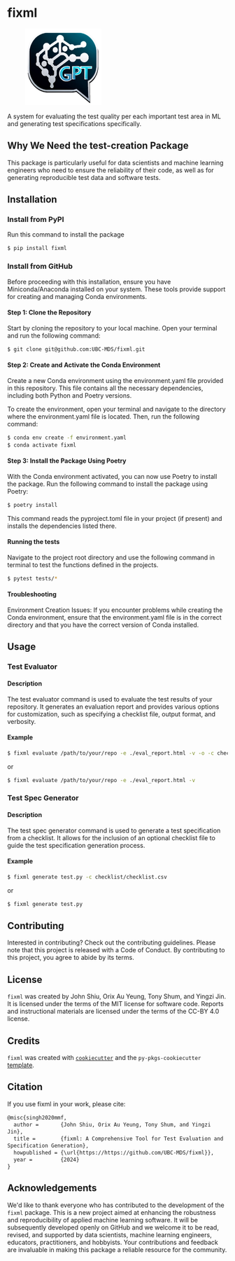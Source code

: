 # fixml

<figure>
    <img src="./img/logo.png?raw=true" width="175" height="175">
</figure>

A system for evaluating the test quality per each important test area in ML and generating test specifications specifically.

## Why We Need the test-creation Package

This package is particularly useful for data scientists and machine learning engineers who need to ensure the reliability of their code, as well as for generating reproducible test data and software tests.

## Installation

### Install from PyPI

Run this command to install the package

```bash
$ pip install fixml
```

### Install from GitHub

Before proceeding with this installation, ensure you have Miniconda/Anaconda installed on your system. These tools provide support for creating and managing Conda environments.

#### Step 1: Clone the Repository

Start by cloning the repository to your local machine. Open your terminal and run the following command:

```bash
$ git clone git@github.com:UBC-MDS/fixml.git
```

#### Step 2: Create and Activate the Conda Environment

Create a new Conda environment using the environment.yaml file provided in this repository. This file contains all the necessary dependencies, including both Python and Poetry versions.

To create the environment, open your terminal and navigate to the directory where the environment.yaml file is located. Then, run the following command:

```bash
$ conda env create -f environment.yaml
$ conda activate fixml
```

#### Step 3: Install the Package Using Poetry

With the Conda environment activated, you can now use Poetry to install the package. Run the following command to install the package using Poetry:

```bash
$ poetry install
```

This command reads the pyproject.toml file in your project (if present) and installs the dependencies listed there.

#### Running the tests
Navigate to the project root directory and use the following command in terminal to test the functions defined in the projects. 

``` bash
$ pytest tests/*
```

#### Troubleshooting
Environment Creation Issues: If you encounter problems while creating the Conda environment, ensure that the environment.yaml file is in the correct directory and that you have the correct version of Conda installed.

## Usage

### Test Evaluator

#### Description
The test evaluator command is used to evaluate the test results of your repository. It generates an evaluation report and provides various options for customization, such as specifying a checklist file, output format, and verbosity.

#### Example

```bash
$ fixml evaluate /path/to/your/repo -e ./eval_report.html -v -o -c checklist/checklist.csv
```

or
```bash
$ fixml evaluate /path/to/your/repo -e ./eval_report.html -v
```

### Test Spec Generator

#### Description
The test spec generator command is used to generate a test specification from a checklist. It allows for the inclusion of an optional checklist file to guide the test specification generation process.


#### Example
```bash
$ fixml generate test.py -c checklist/checklist.csv
```

or
```bash
$ fixml generate test.py

```

## Contributing

Interested in contributing? Check out the contributing guidelines. Please note that this project is released with a Code of Conduct. By contributing to this project, you agree to abide by its terms.

## License

`fixml` was created by John Shiu, Orix Au Yeung, Tony Shum, and Yingzi Jin. It is licensed under the terms of the MIT license for software code. Reports and instructional materials are licensed under the terms of the CC-BY 4.0 license.

## Credits

`fixml` was created with [`cookiecutter`](https://cookiecutter.readthedocs.io/en/latest/) and the `py-pkgs-cookiecutter` [template](https://github.com/py-pkgs/py-pkgs-cookiecutter).

## Citation

If you use fixml in your work, please cite:

```
@misc{singh2020mmf,
  author =       {John Shiu, Orix Au Yeung, Tony Shum, and Yingzi Jin},
  title =        {fixml: A Comprehensive Tool for Test Evaluation and Specification Generation},
  howpublished = {\url{https://https://github.com/UBC-MDS/fixml}},
  year =         {2024}
}
```

## Acknowledgements

We'd like to thank everyone who has contributed to the development of the `fixml` package. This is a new project aimed at enhancing the robustness and reproducibility of applied machine learning software. It will be subsequently developed openly on GitHub and we welcome it to be read, revised, and supported by data scientists, machine learning engineers, educators, practitioners, and hobbyists. Your contributions and feedback are invaluable in making this package a reliable resource for the community.